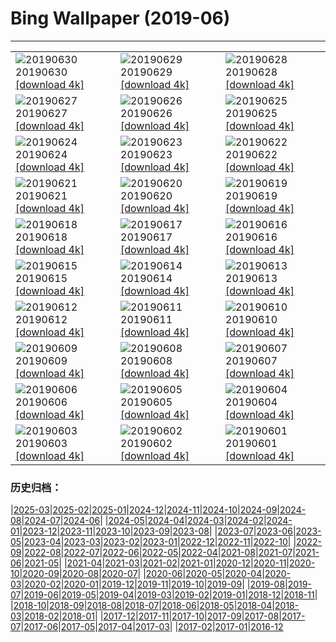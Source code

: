 # Bing Wallpaper (2019-06)
**************

<table><tr><td><img class="wallpaper" src="https://www.bing.com/th?id=OHR.HKreuni_ZH-CN5683726370_1920x1080.jpg" alt="20190630"> 20190630 <a href="https://www.bing.com/th?id=OHR.HKreuni_ZH-CN5683726370_UHD.jpg">[download 4k]</a></td><td><img class="wallpaper" src="https://www.bing.com/th?id=OHR.RedAnthiasCoralMayotte_ZH-CN5646370533_1920x1080.jpg" alt="20190629"> 20190629 <a href="https://www.bing.com/th?id=OHR.RedAnthiasCoralMayotte_ZH-CN5646370533_UHD.jpg">[download 4k]</a></td><td><img class="wallpaper" src="https://www.bing.com/th?id=OHR.BurrowingOwlet_ZH-CN5583013899_1920x1080.jpg" alt="20190628"> 20190628 <a href="https://www.bing.com/th?id=OHR.BurrowingOwlet_ZH-CN5583013899_UHD.jpg">[download 4k]</a></td></tr><tr><td><img class="wallpaper" src="https://www.bing.com/th?id=OHR.Montreux_ZH-CN5485205583_1920x1080.jpg" alt="20190627"> 20190627 <a href="https://www.bing.com/th?id=OHR.Montreux_ZH-CN5485205583_UHD.jpg">[download 4k]</a></td><td><img class="wallpaper" src="https://www.bing.com/th?id=OHR.RootBridge_ZH-CN5173953292_1920x1080.jpg" alt="20190626"> 20190626 <a href="https://www.bing.com/th?id=OHR.RootBridge_ZH-CN5173953292_UHD.jpg">[download 4k]</a></td><td><img class="wallpaper" src="https://www.bing.com/th?id=OHR.GlastonburyTor_ZH-CN4673691420_1920x1080.jpg" alt="20190625"> 20190625 <a href="https://www.bing.com/th?id=OHR.GlastonburyTor_ZH-CN4673691420_UHD.jpg">[download 4k]</a></td></tr><tr><td><img class="wallpaper" src="https://www.bing.com/th?id=OHR.SutherlandFalls_ZH-CN4602884079_1920x1080.jpg" alt="20190624"> 20190624 <a href="https://www.bing.com/th?id=OHR.SutherlandFalls_ZH-CN4602884079_UHD.jpg">[download 4k]</a></td><td><img class="wallpaper" src="https://www.bing.com/th?id=OHR.PhilippinesFirefly_ZH-CN4519927697_1920x1080.jpg" alt="20190623"> 20190623 <a href="https://www.bing.com/th?id=OHR.PhilippinesFirefly_ZH-CN4519927697_UHD.jpg">[download 4k]</a></td><td><img class="wallpaper" src="https://www.bing.com/th?id=OHR.Gnomesville_ZH-CN4402652527_1920x1080.jpg" alt="20190622"> 20190622 <a href="https://www.bing.com/th?id=OHR.Gnomesville_ZH-CN4402652527_UHD.jpg">[download 4k]</a></td></tr><tr><td><img class="wallpaper" src="https://www.bing.com/th?id=OHR.ManausBasin_ZH-CN4303809335_1920x1080.jpg" alt="20190621"> 20190621 <a href="https://www.bing.com/th?id=OHR.ManausBasin_ZH-CN4303809335_UHD.jpg">[download 4k]</a></td><td><img class="wallpaper" src="https://www.bing.com/th?id=OHR.HawksbillCrag_ZH-CN4429681235_1920x1080.jpg" alt="20190620"> 20190620 <a href="https://www.bing.com/th?id=OHR.HawksbillCrag_ZH-CN4429681235_UHD.jpg">[download 4k]</a></td><td><img class="wallpaper" src="https://www.bing.com/th?id=OHR.CommonSundewVosges_ZH-CN0507660055_1920x1080.jpg" alt="20190619"> 20190619 <a href="https://www.bing.com/th?id=OHR.CommonSundewVosges_ZH-CN0507660055_UHD.jpg">[download 4k]</a></td></tr><tr><td><img class="wallpaper" src="https://www.bing.com/th?id=OHR.CherryLaurelMaze_ZH-CN9887470516_1920x1080.jpg" alt="20190618"> 20190618 <a href="https://www.bing.com/th?id=OHR.CherryLaurelMaze_ZH-CN9887470516_UHD.jpg">[download 4k]</a></td><td><img class="wallpaper" src="https://www.bing.com/th?id=OHR.HelixPomatia_ZH-CN9785223494_1920x1080.jpg" alt="20190617"> 20190617 <a href="https://www.bing.com/th?id=OHR.HelixPomatia_ZH-CN9785223494_UHD.jpg">[download 4k]</a></td><td><img class="wallpaper" src="https://www.bing.com/th?id=OHR.AlaskaEagle_ZH-CN9957205086_1920x1080.jpg" alt="20190616"> 20190616 <a href="https://www.bing.com/th?id=OHR.AlaskaEagle_ZH-CN9957205086_UHD.jpg">[download 4k]</a></td></tr><tr><td><img class="wallpaper" src="https://www.bing.com/th?id=OHR.PantheraLeoDad_ZH-CN9580668524_1920x1080.jpg" alt="20190615"> 20190615 <a href="https://www.bing.com/th?id=OHR.PantheraLeoDad_ZH-CN9580668524_UHD.jpg">[download 4k]</a></td><td><img class="wallpaper" src="https://www.bing.com/th?id=OHR.SaskFlowers_ZH-CN9497517721_1920x1080.jpg" alt="20190614"> 20190614 <a href="https://www.bing.com/th?id=OHR.SaskFlowers_ZH-CN9497517721_UHD.jpg">[download 4k]</a></td><td><img class="wallpaper" src="https://www.bing.com/th?id=OHR.TreeFrog_ZH-CN9016355758_1920x1080.jpg" alt="20190613"> 20190613 <a href="https://www.bing.com/th?id=OHR.TreeFrog_ZH-CN9016355758_UHD.jpg">[download 4k]</a></td></tr><tr><td><img class="wallpaper" src="https://www.bing.com/th?id=OHR.SainteVictoireCezanneBirthday_ZH-CN8216109812_1920x1080.jpg" alt="20190612"> 20190612 <a href="https://www.bing.com/th?id=OHR.SainteVictoireCezanneBirthday_ZH-CN8216109812_UHD.jpg">[download 4k]</a></td><td><img class="wallpaper" src="https://www.bing.com/th?id=OHR.RioGrande_ZH-CN8091224199_1920x1080.jpg" alt="20190611"> 20190611 <a href="https://www.bing.com/th?id=OHR.RioGrande_ZH-CN8091224199_UHD.jpg">[download 4k]</a></td><td><img class="wallpaper" src="https://www.bing.com/th?id=OHR.FujiSakura_ZH-CN8005792871_1920x1080.jpg" alt="20190610"> 20190610 <a href="https://www.bing.com/th?id=OHR.FujiSakura_ZH-CN8005792871_UHD.jpg">[download 4k]</a></td></tr><tr><td><img class="wallpaper" src="https://www.bing.com/th?id=OHR.PontadaPiedade_ZH-CN7717691454_1920x1080.jpg" alt="20190609"> 20190609 <a href="https://www.bing.com/th?id=OHR.PontadaPiedade_ZH-CN7717691454_UHD.jpg">[download 4k]</a></td><td><img class="wallpaper" src="https://www.bing.com/th?id=OHR.OntWarbler_ZH-CN7999782156_1920x1080.jpg" alt="20190608"> 20190608 <a href="https://www.bing.com/th?id=OHR.OntWarbler_ZH-CN7999782156_UHD.jpg">[download 4k]</a></td><td><img class="wallpaper" src="https://www.bing.com/th?id=OHR.Biorocks_ZH-CN7851264095_1920x1080.jpg" alt="20190607"> 20190607 <a href="https://www.bing.com/th?id=OHR.Biorocks_ZH-CN7851264095_UHD.jpg">[download 4k]</a></td></tr><tr><td><img class="wallpaper" src="https://www.bing.com/th?id=OHR.dragonboat_ZH-CN0697680986_1920x1080.jpg" alt="20190606"> 20190606 <a href="https://www.bing.com/th?id=OHR.dragonboat_ZH-CN0697680986_UHD.jpg">[download 4k]</a></td><td><img class="wallpaper" src="https://www.bing.com/th?id=OHR.MulberryArtificialHarbour_ZH-CN3973249802_1920x1080.jpg" alt="20190605"> 20190605 <a href="https://www.bing.com/th?id=OHR.MulberryArtificialHarbour_ZH-CN3973249802_UHD.jpg">[download 4k]</a></td><td><img class="wallpaper" src="https://www.bing.com/th?id=OHR.PeruvianRainforest_ZH-CN4066508593_1920x1080.jpg" alt="20190604"> 20190604 <a href="https://www.bing.com/th?id=OHR.PeruvianRainforest_ZH-CN4066508593_UHD.jpg">[download 4k]</a></td></tr><tr><td><img class="wallpaper" src="https://www.bing.com/th?id=OHR.VastPalmGrove_ZH-CN4145018538_1920x1080.jpg" alt="20190603"> 20190603 <a href="https://www.bing.com/th?id=OHR.VastPalmGrove_ZH-CN4145018538_UHD.jpg">[download 4k]</a></td><td><img class="wallpaper" src="https://www.bing.com/th?id=OHR.HeligolandSealPup_ZH-CN4217382978_1920x1080.jpg" alt="20190602"> 20190602 <a href="https://www.bing.com/th?id=OHR.HeligolandSealPup_ZH-CN4217382978_UHD.jpg">[download 4k]</a></td><td><img class="wallpaper" src="https://www.bing.com/th?id=OHR.BassRock_ZH-CN4418828352_1920x1080.jpg" alt="20190601"> 20190601 <a href="https://www.bing.com/th?id=OHR.BassRock_ZH-CN4418828352_UHD.jpg">[download 4k]</a></td></tr></table>

### 历史归档：

|[2025-03](/../2025-03/2025-03.md)|[2025-02](/../2025-02/2025-02.md)|[2025-01](/../2025-01/2025-01.md)|[2024-12](/../2024-12/2024-12.md)|[2024-11](/../2024-11/2024-11.md)|[2024-10](/../2024-10/2024-10.md)|[2024-09](/../2024-09/2024-09.md)|[2024-08](/../2024-08/2024-08.md)|[2024-07](/../2024-07/2024-07.md)|[2024-06](/../2024-06/2024-06.md)|
|[2024-05](/../2024-05/2024-05.md)|[2024-04](/../2024-04/2024-04.md)|[2024-03](/../2024-03/2024-03.md)|[2024-02](/../2024-02/2024-02.md)|[2024-01](/../2024-01/2024-01.md)|[2023-12](/../2023-12/2023-12.md)|[2023-11](/../2023-11/2023-11.md)|[2023-10](/../2023-10/2023-10.md)|[2023-09](/../2023-09/2023-09.md)|[2023-08](/../2023-08/2023-08.md)|
|[2023-07](/../2023-07/2023-07.md)|[2023-06](/../2023-06/2023-06.md)|[2023-05](/../2023-05/2023-05.md)|[2023-04](/../2023-04/2023-04.md)|[2023-03](/../2023-03/2023-03.md)|[2023-02](/../2023-02/2023-02.md)|[2023-01](/../2023-01/2023-01.md)|[2022-12](/../2022-12/2022-12.md)|[2022-11](/../2022-11/2022-11.md)|[2022-10](/../2022-10/2022-10.md)|
|[2022-09](/../2022-09/2022-09.md)|[2022-08](/../2022-08/2022-08.md)|[2022-07](/../2022-07/2022-07.md)|[2022-06](/../2022-06/2022-06.md)|[2022-05](/../2022-05/2022-05.md)|[2022-04](/../2022-04/2022-04.md)|[2021-08](/../2021-08/2021-08.md)|[2021-07](/../2021-07/2021-07.md)|[2021-06](/../2021-06/2021-06.md)|[2021-05](/../2021-05/2021-05.md)|
|[2021-04](/../2021-04/2021-04.md)|[2021-03](/../2021-03/2021-03.md)|[2021-02](/../2021-02/2021-02.md)|[2021-01](/../2021-01/2021-01.md)|[2020-12](/../2020-12/2020-12.md)|[2020-11](/../2020-11/2020-11.md)|[2020-10](/../2020-10/2020-10.md)|[2020-09](/../2020-09/2020-09.md)|[2020-08](/../2020-08/2020-08.md)|[2020-07](/../2020-07/2020-07.md)|
|[2020-06](/../2020-06/2020-06.md)|[2020-05](/../2020-05/2020-05.md)|[2020-04](/../2020-04/2020-04.md)|[2020-03](/../2020-03/2020-03.md)|[2020-02](/../2020-02/2020-02.md)|[2020-01](/../2020-01/2020-01.md)|[2019-12](/../2019-12/2019-12.md)|[2019-11](/../2019-11/2019-11.md)|[2019-10](/../2019-10/2019-10.md)|[2019-09](/../2019-09/2019-09.md)|
|[2019-08](/../2019-08/2019-08.md)|[2019-07](/../2019-07/2019-07.md)|[2019-06](/2019-06.md)|[2019-05](/../2019-05/2019-05.md)|[2019-04](/../2019-04/2019-04.md)|[2019-03](/../2019-03/2019-03.md)|[2019-02](/../2019-02/2019-02.md)|[2019-01](/../2019-01/2019-01.md)|[2018-12](/../2018-12/2018-12.md)|[2018-11](/../2018-11/2018-11.md)|
|[2018-10](/../2018-10/2018-10.md)|[2018-09](/../2018-09/2018-09.md)|[2018-08](/../2018-08/2018-08.md)|[2018-07](/../2018-07/2018-07.md)|[2018-06](/../2018-06/2018-06.md)|[2018-05](/../2018-05/2018-05.md)|[2018-04](/../2018-04/2018-04.md)|[2018-03](/../2018-03/2018-03.md)|[2018-02](/../2018-02/2018-02.md)|[2018-01](/../2018-01/2018-01.md)|
|[2017-12](/../2017-12/2017-12.md)|[2017-11](/../2017-11/2017-11.md)|[2017-10](/../2017-10/2017-10.md)|[2017-09](/../2017-09/2017-09.md)|[2017-08](/../2017-08/2017-08.md)|[2017-07](/../2017-07/2017-07.md)|[2017-06](/../2017-06/2017-06.md)|[2017-05](/../2017-05/2017-05.md)|[2017-04](/../2017-04/2017-04.md)|[2017-03](/../2017-03/2017-03.md)|
|[2017-02](/../2017-02/2017-02.md)|[2017-01](/../2017-01/2017-01.md)|[2016-12](/../2016-12/2016-12.md)